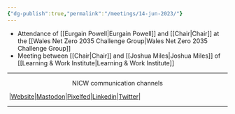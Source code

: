 ```yaml
---
{"dg-publish":true,"permalink":"/meetings/14-jun-2023/"}
---
```


- Attendance of [[Eurgain Powell\|Eurgain Powell]] and [[Chair\|Chair]] at the [[Wales Net Zero 2035 Challenge Group\|Wales Net Zero 2035 Challenge Group]]
- Meeting between [[Chair\|Chair]] and [[Joshua Miles\|Joshua Miles]] of [[Learning & Work Institute\|Learning & Work Institute]]
***
<p style="text-align: center;">NICW communication channels</p>

󠁧 |[Website](https://nationalinfrastructurecommission.wales)|[Mastodon](https://toot.wales/@NICW)|[Pixelfed](https://pix.toot.wales/NICW)|[Linkedin](https://www.linkedin.com/company/26268509/)|[Twitter](https://twitter.com/InfraCommCymru)|
***
